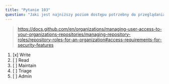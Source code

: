```yaml
---
title: "Pytanie 103"
question: "Jaki jest najniższy poziom dostępu potrzebny do przeglądania alertów Dependabot w repozytorium w organizacji?"
---
```



> https://docs.github.com/en/organizations/managing-user-access-to-your-organizations-repositories/managing-repository-roles/repository-roles-for-an-organization#access-requirements-for-security-features
1. [x] Write  
1. [ ] Read  
1. [ ] Maintain  
1. [ ] Triage  
1. [ ] Admin  
